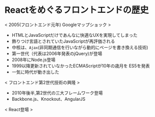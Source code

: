 # Reactをめぐるフロントエンドの歴史

< 2005(フロントエンド元年) Googleマップショック >
* HTMLとJavaScriptだけであんなに快適なUXを実現してしまった
* 飾りつけ言語とされていたJavaScriptが再評価される
* 中核は、`Ajax`(非同期通信を行いながら動的にページを書き換える技術)
* 第一世代（代表は2006年発表のjQuery)が登場
* 2008年にNode.js登場
* 1999以降更新されていなかったECMAScriptが10年の歳月を
ES5を発表
* 一気に時代が動き出した

< フロントエンド第2世代技術の興隆 >

* 2010年後半,第2世代の三大フレームワーク登場
* Backbone.js、Knockout、AngularJS



< React登場 >
